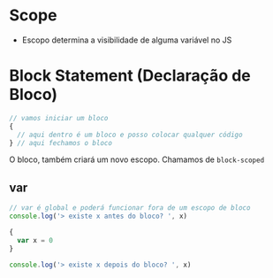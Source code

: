 # Scope

* Escopo determina a visibilidade de alguma variável no JS

# Block Statement (Declaração de Bloco)
```js
// vamos iniciar um bloco
{
  // aqui dentro é um bloco e posso colocar qualquer código
} // aqui fechamos o bloco
```

O bloco, também criará um novo escopo. Chamamos de `block-scoped`


## var
```js
// var é global e poderá funcionar fora de um escopo de bloco
console.log('> existe x antes do bloco? ', x)

{
  var x = 0
}

console.log('> existe x depois do bloco? ', x)
```